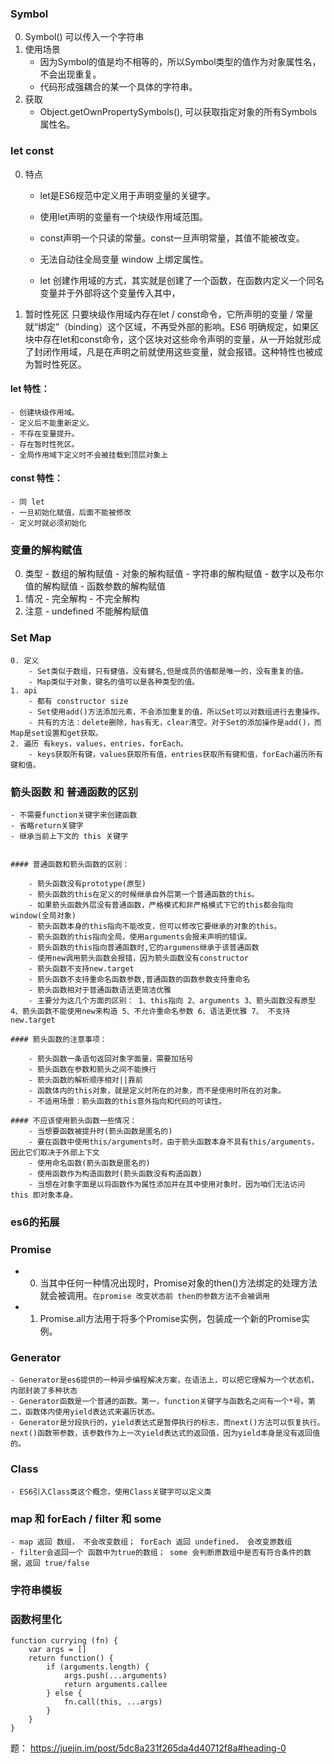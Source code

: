 ### Symbol
 0. Symbol() 可以传入一个字符串
 1. 使用场景
    - 因为Symbol的值是均不相等的，所以Symbol类型的值作为对象属性名，不会出现重复。
    - 代码形成强耦合的某一个具体的字符串。
 2. 获取
    - Object.getOwnPropertySymbols(), 可以获取指定对象的所有Symbols属性名。

### let const
 0. 特点
    - let是ES6规范中定义用于声明变量的关键字。
    - 使用let声明的变量有一个块级作用域范围。

    - const声明一个只读的常量。const一旦声明常量，其值不能被改变。
    - 无法自动往全局变量 window 上绑定属性。

    - let 创建作用域的方式，其实就是创建了一个函数，在函数内定义一个同名变量并于外部将这个变量传入其中，
1. 暂时性死区
    只要块级作用域内存在let / const命令，它所声明的变量 / 常量就“绑定”（binding）这个区域，不再受外部的影响。ES6 明确规定，如果区块中存在let和const命令，这个区块对这些命令声明的变量，从一开始就形成了封闭作用域，凡是在声明之前就使用这些变量，就会报错。这种特性也被成为暂时性死区。

#### let 特性：
    - 创建块级作用域。
    - 定义后不能重新定义。
    - 不存在变量提升。
    - 存在暂时性死区。
    - 全局作用域下定义时不会被挂载到顶层对象上
#### const 特性：
    - 同 let
    - 一旦初始化赋值，后面不能被修改
    - 定义时就必须初始化

### 变量的解构赋值
  0. 类型
    - 数组的解构赋值
    - 对象的解构赋值
    - 字符串的解构赋值
    - 数字以及布尔值的解构赋值
    - 函数参数的解构赋值
  1. 情况
    - 完全解构
    - 不完全解构
  2. 注意
    - undefined 不能解构赋值

### Set Map
    0. 定义
        - Set类似于数组，只有健值，没有健名,但是成员的值都是唯一的，没有重复的值。
        - Map类似于对象，键名的值可以是各种类型的值。
    1. api
        - 都有 constructor size
        - Set使用add()方法添加元素，不会添加重复的值，所以Set可以对数组进行去重操作。
        - 共有的方法：delete删除，has有无，clear清空。对于Set的添加操作是add()，而Map是set设置和get获取。
    2. 遍历 有keys，values，entries，forEach。
        - keys获取所有键，values获取所有值，entries获取所有键和值，forEach遍历所有键和值。

### 箭头函数 和 普通函数的区别
    - 不需要function关键字来创建函数
    - 省略return关键字
    - 继承当前上下文的 this 关键字


    #### 普通函数和箭头函数的区别：

        - 箭头函数没有prototype(原型)
        - 箭头函数的this在定义的时候继承自外层第一个普通函数的this。
        - 如果箭头函数外层没有普通函数，严格模式和非严格模式下它的this都会指向window(全局对象)
        - 箭头函数本身的this指向不能改变，但可以修改它要继承的对象的this。
        - 箭头函数的this指向全局，使用arguments会报未声明的错误。
        - 箭头函数的this指向普通函数时,它的argumens继承于该普通函数
        - 使用new调用箭头函数会报错，因为箭头函数没有constructor
        - 箭头函数不支持new.target
        - 箭头函数不支持重命名函数参数,普通函数的函数参数支持重命名
        - 箭头函数相对于普通函数语法更简洁优雅
        - 主要分为这几个方面的区别： 1、this指向 2、arguments 3、箭头函数没有原型 4、箭头函数不能使用new来构造 5、不允许重命名参数 6、语法更优雅 7、 不支持new.target

    #### 箭头函数的注意事项：

        - 箭头函数一条语句返回对象字面量，需要加括号
        - 箭头函数在参数和箭头之间不能换行
        - 箭头函数的解析顺序相对||靠前
        - 函数体内的this对象，就是定义时所在的对象，而不是使用时所在的对象。
        - 不适用场景：箭头函数的this意外指向和代码的可读性。

    #### 不应该使用箭头函数一些情况：
        - 当想要函数被提升时(箭头函数是匿名的)
        - 要在函数中使用this/arguments时，由于箭头函数本身不具有this/arguments，因此它们取决于外部上下文
        - 使用命名函数(箭头函数是匿名的)
        - 使用函数作为构造函数时(箭头函数没有构造函数)
        - 当想在对象字面是以将函数作为属性添加并在其中使用对象时，因为咱们无法访问 this 即对象本身。

### es6的拓展

### Promise
   - 0. 当其中任何一种情况出现时，Promise对象的then()方法绑定的处理方法就会被调用。`在promise 改变状态前 then的参数方法不会被调用`
   - 1. Promise.all方法用于将多个Promise实例，包装成一个新的Promise实例。


### Generator
    - Generator是es6提供的一种异步编程解决方案，在语法上，可以把它理解为一个状态机，内部封装了多种状态
    - Generator函数是一个普通的函数。第一，function关键字与函数名之间有一个*号。第二，函数体内使用yield表达式来遍历状态。
    - Generator是分段执行的，yield表达式是暂停执行的标志，而next()方法可以恢复执行。next()函数带参数，该参数作为上一次yield表达式的返回值，因为yield本身是没有返回值的。

### Class
    - ES6引入Class类这个概念，使用Class关键字可以定义类

### map 和 forEach / filter 和 some
    - map 返回 数组， 不会改变数组； forEach 返回 undefined， 会改变原数组
    - filter会返回一个 函数中为true的数组； some 会判断原数组中是否有符合条件的数据，返回 true/false

### 字符串模板


### 函数柯里化
    function currying (fn) {
        var args = []
        return function() {
            if (arguments.length) {
                args.push(...arguments)
                return arguments.callee
            } else {
                fn.call(this, ...args)
            }
        }
    }


题： https://juejin.im/post/5dc8a231f265da4d40712f8a#heading-0